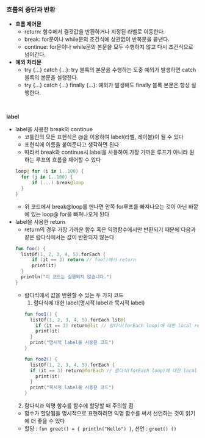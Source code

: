 ### 흐름의 중단과 반환

- **흐름 제어문**
  - return: 함수에서 결괏값을 반환하거나 지정된 라벨로 이동한다.
  - break: for문이나 while문의 조건식에 상관없이 반복문을 끝낸다.
  - continue: for문이나 while문의 본문을 모두 수행하지 않고 다시 조건식으로 넘어간다.
- **예외 처리문**
  - try {...} catch {...}: try 블록의 본문을 수행하는 도중 예외가 발생하면 catch 블록의 본문을 실행한다.
  - try {...} catch {...} finally {...}: 예외가 발생해도 finally 블록 본문은 항상 실행한다.

<br>

**label**
- label을 사용한 break와 continue
  - 코틀린의 모든 표현식은 @을 이용하여 label(라벨, 레이블)이 될 수 있다
  - 표현식에 이름을 붙여준다고 생각하면 된다
  - 따라서 break와 continue시 label을 사용하여 가장 가까운 루프가 아니라 원하는 루프의 흐름을 제어할 수 있다
  ```kotlin
  loop@ for (i in 1..100) {
    for (j in 1..100) {
        if (...) break@loop
    }
  }
  ```
  - 위 코드에서 break@loop를 만나면 안쪽 for루프를 빠져나오는 것이 아닌 바깥에 있는 loop@ for을 빠져나오게 된다
- label을 사용한 return
  - return의 경우 가장 가까운 함수 혹은 익명함수에서만 반환되기 때문에 다음과 같은 람다식에서는 값이 반환되지 않는다
  ```kotlin
  fun foo() {
    listOf(1, 2, 3, 4, 5).forEach {
        if (it == 3) return // foo()에서 return
        print(it)
    }
    println("이 코드는 실행되지 않습니다.")
  }
  ```
  - 람다식에서 값을 반환할 수 있는 두 가지 코드
    1. 람다식에 대한 label(명시적 label과 묵시적 label)
    ```kotlin
    fun foo1() {
      listOf(1, 2, 3, 4, 5).forEach lit@{
        if (it == 3) return@lit // 람다식(forEach loop)에 대한 local return
        print(it)
      }
      print("명시적 label을 사용한 코드")
    }
    
    fun foo2() {
      listOf(1, 2, 3, 4, 5).forEach {
      if (it == 3) return@forEach // 람다식(forEach loop)에 대한 local return
        print(it)
      }
      print("묵시적 label을 사용한 코드")
    }
    ```
   2. 람다식과 익명 함수를 함수에 할당할 때 주의할 점
     - 함수가 할당됨을 명시적으로 표현하려면 익명 함수를 써서 선언하는 것이 읽기에 더 좋을 수 있다
     - 할당 : `fun greet() = { println("Hello") }`, 선언 : `greet() ()`